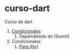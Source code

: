 # curso-dart
Curso de dart

1. [Condicionales](condicionales/readme.md)
    1. Dependiendo de (Swich)
2. Condicionales
    1. [Para (for)](Condicionales/for/readme.md)
